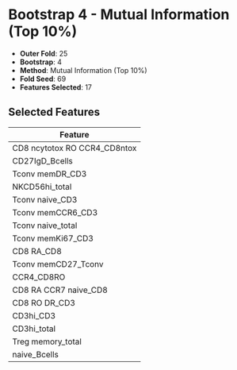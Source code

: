 # Bootstrap 4 - Mutual Information (Top 10%)

- **Outer Fold**: 25
- **Bootstrap**: 4
- **Method**: Mutual Information (Top 10%)
- **Fold Seed**: 69
- **Features Selected**: 17

## Selected Features

| Feature |
|---------|
| CD8 ncytotox RO CCR4_CD8ntox |
| CD27IgD_Bcells |
| Tconv memDR_CD3 |
| NKCD56hi_total |
| Tconv naive_CD3 |
| Tconv memCCR6_CD3 |
| Tconv naive_total |
| Tconv memKi67_CD3 |
| CD8 RA_CD8 |
| Tconv memCD27_Tconv |
| CCR4_CD8RO |
| CD8 RA CCR7 naive_CD8 |
| CD8 RO DR_CD3 |
| CD3hi_CD3 |
| CD3hi_total |
| Treg memory_total |
| naive_Bcells |
